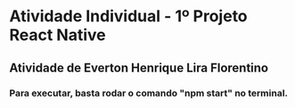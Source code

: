 # Atividade Individual - 1º Projeto React Native
## Atividade de Everton Henrique Lira Florentino
### Para executar, basta rodar o comando "npm start" no terminal.